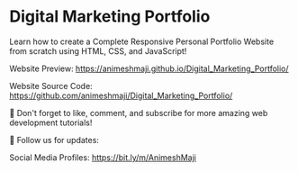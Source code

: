 # Digital Marketing Portfolio
Learn how to create a Complete Responsive Personal Portfolio Website from scratch using HTML, CSS, and JavaScript!

Website Preview: https://animeshmaji.github.io/Digital_Marketing_Portfolio/

Website Source Code: https://github.com/animeshmaji/Digital_Marketing_Portfolio/

🔔 Don't forget to like, comment, and subscribe for more amazing web development tutorials!

📢 Follow us for updates:

Social Media Profiles: https://bit.ly/m/AnimeshMaji
